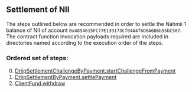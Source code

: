 ## Settlement of NII
The steps outlined below are recommended in order to settle the Nahmii 1 balance of NII of account `0x4854615FC77E139173Cf04A4f6D0A6D6b55bC587`. The contract function invocation payloads required are included in directories named according to the execution order of the steps.
### Ordered set of steps:
0. [DriipSettlementChallengeByPayment.startChallengeFromPayment](https://etherscan.io/address/0x906fd331f5e382f05b8ae26900140c37f0db139a#writeContract)
1. [DriipSettlementByPayment.settlePayment](https://etherscan.io/address/0xd2600fd59786b44c4869066018870aa33417f8f2#writeContract)
2. [ClientFund.withdraw](https://etherscan.io/address/0xcc8d82f6ba952966e63001c7b320eef2ae729099#writeContract)
